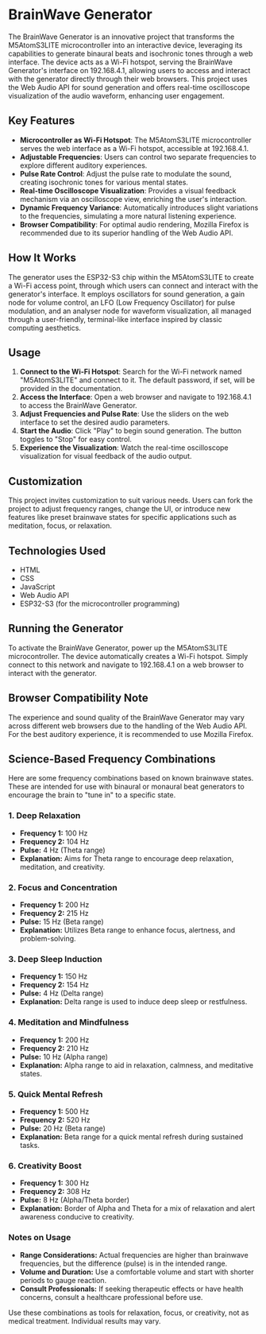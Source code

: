 # BrainWave Generator

The BrainWave Generator is an innovative project that transforms the M5AtomS3LITE microcontroller into an interactive device, leveraging its capabilities to generate binaural beats and isochronic tones through a web interface. The device acts as a Wi-Fi hotspot, serving the BrainWave Generator's interface on 192.168.4.1, allowing users to access and interact with the generator directly through their web browsers. This project uses the Web Audio API for sound generation and offers real-time oscilloscope visualization of the audio waveform, enhancing user engagement.

## Key Features

- **Microcontroller as Wi-Fi Hotspot**: The M5AtomS3LITE microcontroller serves the web interface as a Wi-Fi hotspot, accessible at 192.168.4.1.
- **Adjustable Frequencies**: Users can control two separate frequencies to explore different auditory experiences.
- **Pulse Rate Control**: Adjust the pulse rate to modulate the sound, creating isochronic tones for various mental states.
- **Real-time Oscilloscope Visualization**: Provides a visual feedback mechanism via an oscilloscope view, enriching the user's interaction.
- **Dynamic Frequency Variance**: Automatically introduces slight variations to the frequencies, simulating a more natural listening experience.
- **Browser Compatibility**: For optimal audio rendering, Mozilla Firefox is recommended due to its superior handling of the Web Audio API.

## How It Works

The generator uses the ESP32-S3 chip within the M5AtomS3LITE to create a Wi-Fi access point, through which users can connect and interact with the generator's interface. It employs oscillators for sound generation, a gain node for volume control, an LFO (Low Frequency Oscillator) for pulse modulation, and an analyser node for waveform visualization, all managed through a user-friendly, terminal-like interface inspired by classic computing aesthetics.

## Usage

1. **Connect to the Wi-Fi Hotspot**: Search for the Wi-Fi network named "M5AtomS3LITE" and connect to it. The default password, if set, will be provided in the documentation.
2. **Access the Interface**: Open a web browser and navigate to 192.168.4.1 to access the BrainWave Generator.
3. **Adjust Frequencies and Pulse Rate**: Use the sliders on the web interface to set the desired audio parameters.
4. **Start the Audio**: Click "Play" to begin sound generation. The button toggles to "Stop" for easy control.
5. **Experience the Visualization**: Watch the real-time oscilloscope visualization for visual feedback of the audio output.

## Customization

This project invites customization to suit various needs. Users can fork the project to adjust frequency ranges, change the UI, or introduce new features like preset brainwave states for specific applications such as meditation, focus, or relaxation.

## Technologies Used

- HTML
- CSS
- JavaScript
- Web Audio API
- ESP32-S3 (for the microcontroller programming)

## Running the Generator

To activate the BrainWave Generator, power up the M5AtomS3LITE microcontroller. The device automatically creates a Wi-Fi hotspot. Simply connect to this network and navigate to 192.168.4.1 on a web browser to interact with the generator.

## Browser Compatibility Note

The experience and sound quality of the BrainWave Generator may vary across different web browsers due to the handling of the Web Audio API. For the best auditory experience, it is recommended to use Mozilla Firefox.

## Science-Based Frequency Combinations

Here are some frequency combinations based on known brainwave states. These are intended for use with binaural or monaural beat generators to encourage the brain to "tune in" to a specific state.

### 1. Deep Relaxation
- **Frequency 1:** 100 Hz
- **Frequency 2:** 104 Hz
- **Pulse:** 4 Hz (Theta range)
- **Explanation:** Aims for Theta range to encourage deep relaxation, meditation, and creativity.

### 2. Focus and Concentration
- **Frequency 1:** 200 Hz
- **Frequency 2:** 215 Hz
- **Pulse:** 15 Hz (Beta range)
- **Explanation:** Utilizes Beta range to enhance focus, alertness, and problem-solving.

### 3. Deep Sleep Induction
- **Frequency 1:** 150 Hz
- **Frequency 2:** 154 Hz
- **Pulse:** 4 Hz (Delta range)
- **Explanation:** Delta range is used to induce deep sleep or restfulness.

### 4. Meditation and Mindfulness
- **Frequency 1:** 200 Hz
- **Frequency 2:** 210 Hz
- **Pulse:** 10 Hz (Alpha range)
- **Explanation:** Alpha range to aid in relaxation, calmness, and meditative states.

### 5. Quick Mental Refresh
- **Frequency 1:** 500 Hz
- **Frequency 2:** 520 Hz
- **Pulse:** 20 Hz (Beta range)
- **Explanation:** Beta range for a quick mental refresh during sustained tasks.

### 6. Creativity Boost
- **Frequency 1:** 300 Hz
- **Frequency 2:** 308 Hz
- **Pulse:** 8 Hz (Alpha/Theta border)
- **Explanation:** Border of Alpha and Theta for a mix of relaxation and alert awareness conducive to creativity.

### Notes on Usage
- **Range Considerations:** Actual frequencies are higher than brainwave frequencies, but the difference (pulse) is in the intended range.
- **Volume and Duration:** Use a comfortable volume and start with shorter periods to gauge reaction.
- **Consult Professionals:** If seeking therapeutic effects or have health concerns, consult a healthcare professional before use.

Use these combinations as tools for relaxation, focus, or creativity, not as medical treatment. Individual results may vary.
